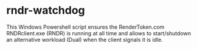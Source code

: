 # rndr-watchdog
This Windows Powershell script ensures the RenderToken.com RNDRclient.exe (RNDR) is running at all time and allows to start/shutdown an alternative workload (Dual) when the client signals it is idle.
